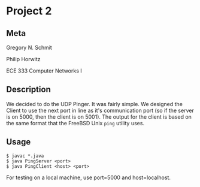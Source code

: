 # Project 2

## Meta

Gregory N. Schmit

Philip Horwitz

ECE 333 Computer Networks I

## Description

We decided to do the UDP Pinger. It was fairly simple. We designed the Client to use the next port in line as it's communication port (so if the server is on 5000, then the client is on 5001). The output for the client is based on the same format that the FreeBSD Unix `ping` utility uses.

## Usage

```
$ javac *.java
$ java PingServer <port>
$ java PingClient <host> <port>
```

For testing on a local machine, use port=5000 and host=localhost.
